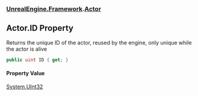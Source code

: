 ### [UnrealEngine.Framework](./UnrealEngine-Framework.md 'UnrealEngine.Framework').[Actor](./Actor.md 'UnrealEngine.Framework.Actor')
## Actor.ID Property
Returns the unique ID of the actor, reused by the engine, only unique while the actor is alive  
```csharp
public uint ID { get; }
```
#### Property Value
[System.UInt32](https://docs.microsoft.com/en-us/dotnet/api/System.UInt32 'System.UInt32')  
